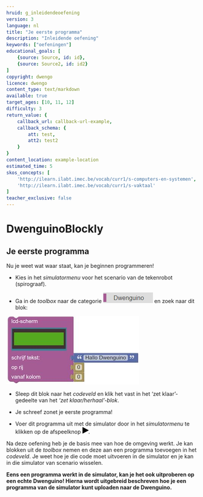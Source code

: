 ```yaml
---
hruid: g_inleidendeoefening
version: 3
language: nl
title: "Je eerste programma"
description: "Inleidende oefening"
keywords: ["oefeningen"]
educational_goals: [
    {source: Source, id: id}, 
    {source: Source2, id: id2}
]
copyright: dwengo
licence: dwengo
content_type: text/markdown
available: true
target_ages: [10, 11, 12]
difficulty: 3
return_value: {
    callback_url: callback-url-example,
    callback_schema: {
        att: test,
        att2: test2
    }
}
content_location: example-location
estimated_time: 5
skos_concepts: [
    'http://ilearn.ilabt.imec.be/vocab/curr1/s-computers-en-systemen', 
    'http://ilearn.ilabt.imec.be/vocab/curr1/s-vaktaal'
]
teacher_exclusive: false
---
```

# DwenguinoBlockly
## Je eerste programma
Nu je weet wat waar staat, kan je beginnen programmeren!

* Kies in het *simulatormenu* voor het scenario van de tekenrobot (spirograaf).

* Ga in de *toolbox* naar de categorie ![alt](embed/Afb2.png "Afb. Dwenguino") en zoek naar dit blok:  


![alt](embed/Afb9.jpg "Afb. lcd")


* Sleep dit blok naar het *codeveld* en klik het vast in het ‘zet klaar’-gedeelte van het *‘zet klaar/herhaal’-blok*.

* Je schreef zonet je eerste programma!

* Voer dit programma uit met de simulator door in het *simulatormenu* te klikken op de afspeelknop ![alt](embed/Afb7.png "Afb. Play").

Na deze oefening heb je de basis mee van hoe de omgeving werkt. Je kan blokken uit de *toolbox* nemen en deze aan een programma toevoegen in het *codeveld*. Je weet hoe je die code moet uitvoeren in de simulator en je kan in die simulator van scenario wisselen.

**Eens een programma werkt in de simulator, kan je het ook uitproberen op een echte Dwenguino! Hierna wordt uitgebreid beschreven hoe je een programma van de simulator kunt uploaden naar de Dwenguino.**